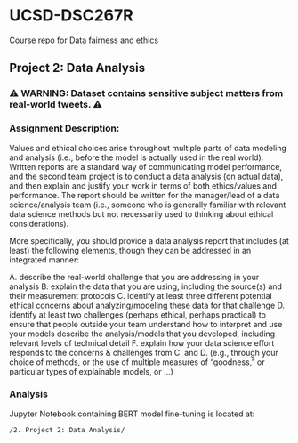 # UCSD-DSC267R
Course repo for Data fairness and ethics

## Project 2: Data Analysis
### ⚠️ WARNING: Dataset contains sensitive subject matters from real-world tweets. ⚠️

### Assignment Description:
Values and ethical choices arise throughout multiple parts of data modeling and analysis (i.e., before the model is actually used in the real world). Written reports are a standard way of communicating model performance, and the second team project is to conduct a data analysis (on actual data), and then explain and justify your work in terms of both ethics/values and performance. The report should be written for the manager/lead of a data science/analysis team (i.e., someone who is generally familiar with relevant data science methods but not necessarily used to thinking about ethical considerations).


More specifically, you should provide a data analysis report that includes (at least) the following elements, though they can be addressed in an integrated manner:

A. describe the real-world challenge that you are addressing in your analysis
B. explain the data that you are using, including the source(s) and their measurement protocols
C. identify at least three different potential ethical concerns about analyzing/modeling these data for that challenge
D. identify at least two challenges (perhaps ethical, perhaps practical) to ensure that people outside your team understand how to interpret and use your models
describe the analysis/models that you developed, including relevant levels of technical detail
F. explain how your data science effort responds to the concerns & challenges from C. and D. (e.g., through your choice of methods, or the use of multiple measures of “goodness,” or particular types of explainable models, or …)

### Analysis
Jupyter Notebook containing BERT model fine-tuning is located at:
```
/2. Project 2: Data Analysis/
```
    